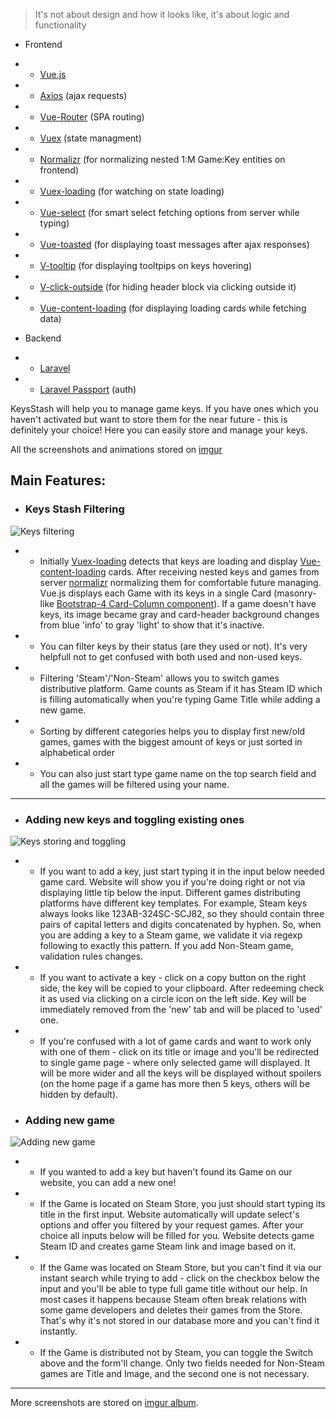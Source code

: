 > It's not about design and how it looks like, it's about logic and functionality
* Frontend
* * [Vue.js](https://github.com/vuejs/vue)
* * [Axios](https://github.com/axios/axios) (ajax requests)
* * [Vue-Router](https://github.com/vuejs/vue-router) (SPA routing)
* * [Vuex](https://github.com/vuejs/vuex) (state managment)
* * [Normalizr](https://github.com/paularmstrong/normalizr) (for normalizing nested 1:M Game:Key entities on frontend)
* * [Vuex-loading](https://github.com/f/vuex-loading) (for watching on state loading)
* * [Vue-select](https://github.com/sagalbot/vue-select) (for smart select fetching options from server while typing)
* * [Vue-toasted](https://github.com/shakee93/vue-toasted) (for displaying toast messages after ajax responses)
* * [V-tooltip](https://github.com/Akryum/v-tooltip) (for displaying tooltpips on keys hovering)
* * [V-click-outside](https://github.com/ndelvalle/v-click-outside) (for hiding header block via clicking outside it)
* * [Vue-content-loading](https://github.com/LucasLeandro1204/vue-content-loading) (for displaying loading cards while fetching data)

* Backend
* * [Laravel](https://github.com/laravel/laravel)
* * [Laravel Passport](https://github.com/laravel/passport) (auth)

KeysStash will help you to manage game keys. If you have ones which you haven't activated but want to store them for the near future - this is definitely your choice! Here you can easily store and manage your keys.

All the screenshots and animations stored on [imgur](https://imgur.com/a/nnaZG)

## Main Features:

* ### Keys Stash Filtering
![Keys filtering](https://i.imgur.com/M1s5kFj.gif)

* * Initially [Vuex-loading](https://github.com/f/vuex-loading) detects that keys are loading and display [Vue-content-loading](https://github.com/LucasLeandro1204/vue-content-loading) cards. After receiving nested keys and games from server [normalizr](https://github.com/paularmstrong/normalizr) normalizing them for comfortable future managing. Vue.js displays each Game with its keys in a single Card (masonry-like [Bootstrap-4 Card-Column component](https://getbootstrap.com/docs/4.0/components/card/#card-columns)). If a game doesn't have keys, its image became gray and card-header background changes from blue 'info' to gray 'light' to show that it's inactive.
* * You can filter keys by their status (are they used or not). It's very helpfull not to get confused with both used and non-used keys.
* * Filtering 'Steam'/'Non-Steam' allows you to switch games distributive platform. Game counts as Steam if it has Steam ID which is filling automatically when you're typing Game Title while adding a new game.
* * Sorting by different categories helps you to display first new/old games, games with the biggest amount of keys or just sorted in alphabetical order
* * You can also just start type game name on the top search field and all the games will be filtered using your name.

---

* ### Adding new keys and toggling existing ones
![Keys storing and toggling](https://i.imgur.com/lqbav4X.gif)

* * If you want to add a key, just start typing it in the input below needed game card. Website will show you if you're doing right or not via displaying little tip below the input. Different games distributing platforms have different key templates. For example, Steam keys always looks like 123AB-324SC-SCJ82, so they should contain three pairs of capital letters and digits concatenated by hyphen. So, when you are adding a key to a Steam game, we validate it via regexp following to exactly this pattern. If you add Non-Steam game, validation rules changes.
* * If you want to activate a key - click on a copy button on the right side, the key will be copied to your clipboard. After redeeming check it as used via clicking on a circle icon on the left side. Key will be immediately removed from the 'new' tab and will be placed to 'used' one.
* * If you're confused with a lot of game cards and want to work only with one of them - click on its title or image and you'll be redirected to single game page - where only selected game will displayed. It will be more wider and all the keys will be displayed without spoilers (on the home page if a game has more then 5 keys, others will be hidden by default).

* ### Adding new game
![Adding new game](https://i.imgur.com/VL2RNj0.gif)

* * If you wanted to add a key but haven't found its Game on our website, you can add a new one!
* * If the Game is located on Steam Store, you just should start typing its title in the first input. Website automatically will update select's options and offer you filtered by your request games. After your choice all inputs below will be filled for you. Website detects game Steam ID and creates game Steam link and image based on it.
* * If the Game was located on Steam Store, but you can't find it via our instant search while trying to add - click on the checkbox below the input and you'll be able to type full game title without our help. In most cases it happens because Steam often break relations with some game developers and deletes their games from the Store. That's why it's not stored in our database more and you can't find it instantly.
* * If the Game is distributed not by Steam, you can toggle the Switch above and the form'll change. Only two fields needed for Non-Steam games are Title and Image, and the second one is not necessary.


---

More screenshots are stored on [imgur album](https://imgur.com/a/nnaZG).
